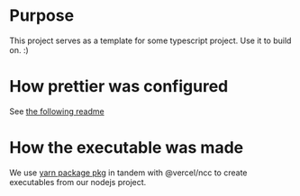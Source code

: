 # Purpose

This project serves as a template for some typescript project. Use it to build on. :)

# How prettier was configured

See [the following readme](https://classic.yarnpkg.com/en/package/lint-staged)

# How the executable was made

We use [yarn package pkg](https://classic.yarnpkg.com/en/package/pkg) in tandem with @vercel/ncc to create executables from our nodejs project.
